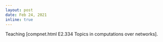 ```yaml
---
layout: post
date: Feb 24, 2021
inline: true
---
```


Teaching [compnet.html E2.334 Topics in computations over networks].
